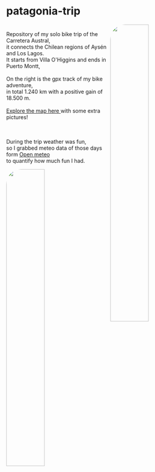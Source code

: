 # patagonia-trip

<img align="right" src="https://github.com/user-attachments/assets/9905ee4b-1a54-4562-8038-e2d5c2196f86" width="45%" style="border-radius: 40px;" />
<br>
Repository of my solo bike trip of the Carretera Austral,<br>
it connects the Chilean regions of Aysén and Los Lagos.<br>
It starts from Villa O'Higgins and ends in Puerto Montt, <br>
<br>
On the right is the gpx track of my bike adventure,<br>
in total 1.240 km with a positive gain of 18.500 m.<br>
<br>
<a href="https://filippo1993.github.io/garmin-myruns/gps_trip.html" target="_blank">Explore the map here </a>
with some extra pictures!<br>
<br><br>

During the trip weather was fun, <br>
so I grabbed meteo data of those days form <a href="https://open-meteo.com" target="_blank">Open meteo </a> <br>
to quantify how much fun I had.<br>

<img align="center" src="https://github.com/user-attachments/assets/60015f74-f31a-4795-828f-6623fc7f37b2" width="45%" style="border-radius: 40px;" />

